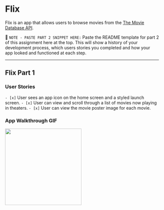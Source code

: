 # Flix

Flix is an app that allows users to browse movies from the [The Movie Database API](http://docs.themoviedb.apiary.io/#).

📝 `NOTE - PASTE PART 2 SNIPPET HERE:` Paste the README template for part 2 of this assignment here at the top. This will show a history of your development process, which users stories you completed and how your app looked and functioned at each step.

---

## Flix Part 1

### User Stories

`- [x]`  User sees an app icon on the home screen and a styled launch screen.
`- [x]`  User can view and scroll through a list of movies now playing in theaters.
`- [x]`  User can view the movie poster image for each movie.



### App Walkthrough GIF


<img src="http://g.recordit.co/K47uMTRPV8.gif" width=250><br>

